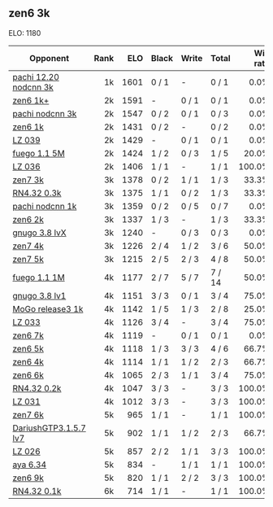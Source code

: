 ## zen6 3k ##

ELO: 1180

Opponent | Rank | ELO | Black | Write | Total | Win rate
---------|-----:|----:|-------|-------|-------|-------:
[pachi 12.20 nodcnn 3k](pachi%2012.20%20nodcnn%203k.md) | 1k | 1601 | 0 / 1 | - | 0 / 1 | 0.0%
[zen6 1k+](zen6%201k+.md) | 2k | 1591 | - | 0 / 1 | 0 / 1 | 0.0%
[pachi nodcnn 3k](pachi%20nodcnn%203k.md) | 2k | 1547 | 0 / 2 | 0 / 1 | 0 / 3 | 0.0%
[zen6 1k](zen6%201k.md) | 2k | 1431 | 0 / 2 | - | 0 / 2 | 0.0%
[LZ 039](LZ%20039.md) | 2k | 1429 | - | 0 / 1 | 0 / 1 | 0.0%
[fuego 1.1 5M](fuego%201.1%205M.md) | 2k | 1424 | 1 / 2 | 0 / 3 | 1 / 5 | 20.0%
[LZ 036](LZ%20036.md) | 2k | 1406 | 1 / 1 | - | 1 / 1 | 100.0%
[zen7 3k](zen7%203k.md) | 3k | 1378 | 0 / 2 | 1 / 1 | 1 / 3 | 33.3%
[RN4.32 0.3k](RN4.32%200.3k.md) | 3k | 1375 | 1 / 1 | 0 / 2 | 1 / 3 | 33.3%
[pachi nodcnn 1k](pachi%20nodcnn%201k.md) | 3k | 1359 | 0 / 2 | 0 / 5 | 0 / 7 | 0.0%
[zen6 2k](zen6%202k.md) | 3k | 1337 | 1 / 3 | - | 1 / 3 | 33.3%
[gnugo 3.8 lvX](gnugo%203.8%20lvX.md) | 3k | 1240 | - | 0 / 3 | 0 / 3 | 0.0%
[zen7 4k](zen7%204k.md) | 3k | 1226 | 2 / 4 | 1 / 2 | 3 / 6 | 50.0%
[zen7 5k](zen7%205k.md) | 3k | 1215 | 2 / 5 | 2 / 3 | 4 / 8 | 50.0%
[fuego 1.1 1M](fuego%201.1%201M.md) | 4k | 1177 | 2 / 7 | 5 / 7 | 7 / 14 | 50.0%
[gnugo 3.8 lv1](gnugo%203.8%20lv1.md) | 4k | 1151 | 3 / 3 | 0 / 1 | 3 / 4 | 75.0%
[MoGo release3 1k](MoGo%20release3%201k.md) | 4k | 1142 | 1 / 5 | 1 / 3 | 2 / 8 | 25.0%
[LZ 033](LZ%20033.md) | 4k | 1126 | 3 / 4 | - | 3 / 4 | 75.0%
[zen6 7k](zen6%207k.md) | 4k | 1119 | - | 0 / 1 | 0 / 1 | 0.0%
[zen6 5k](zen6%205k.md) | 4k | 1118 | 1 / 3 | 3 / 3 | 4 / 6 | 66.7%
[zen6 4k](zen6%204k.md) | 4k | 1114 | 1 / 1 | 1 / 2 | 2 / 3 | 66.7%
[zen6 6k](zen6%206k.md) | 4k | 1065 | 2 / 3 | 1 / 1 | 3 / 4 | 75.0%
[RN4.32 0.2k](RN4.32%200.2k.md) | 4k | 1047 | 3 / 3 | - | 3 / 3 | 100.0%
[LZ 031](LZ%20031.md) | 4k | 1012 | 3 / 3 | - | 3 / 3 | 100.0%
[zen7 6k](zen7%206k.md) | 5k | 965 | 1 / 1 | - | 1 / 1 | 100.0%
[DariushGTP3.1.5.7 lv7](DariushGTP3.1.5.7%20lv7.md) | 5k | 902 | 1 / 1 | 1 / 2 | 2 / 3 | 66.7%
[LZ 026](LZ%20026.md) | 5k | 857 | 2 / 2 | 1 / 1 | 3 / 3 | 100.0%
[aya 6.34](aya%206.34.md) | 5k | 834 | - | 1 / 1 | 1 / 1 | 100.0%
[zen6 9k](zen6%209k.md) | 5k | 820 | 1 / 1 | 2 / 2 | 3 / 3 | 100.0%
[RN4.32 0.1k](RN4.32%200.1k.md) | 6k | 714 | 1 / 1 | - | 1 / 1 | 100.0%
